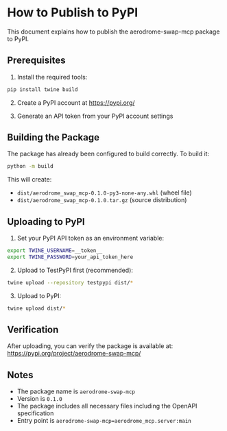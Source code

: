 # How to Publish to PyPI

This document explains how to publish the aerodrome-swap-mcp package to PyPI.

## Prerequisites

1. Install the required tools:
```bash
pip install twine build
```

2. Create a PyPI account at https://pypi.org/

3. Generate an API token from your PyPI account settings

## Building the Package

The package has already been configured to build correctly. To build it:

```bash
python -m build
```

This will create:
- `dist/aerodrome_swap_mcp-0.1.0-py3-none-any.whl` (wheel file)
- `dist/aerodrome_swap_mcp-0.1.0.tar.gz` (source distribution)

## Uploading to PyPI

1. Set your PyPI API token as an environment variable:
```bash
export TWINE_USERNAME=__token__
export TWINE_PASSWORD=your_api_token_here
```

2. Upload to TestPyPI first (recommended):
```bash
twine upload --repository testpypi dist/*
```

3. Upload to PyPI:
```bash
twine upload dist/*
```

## Verification

After uploading, you can verify the package is available at:
https://pypi.org/project/aerodrome-swap-mcp/

## Notes

- The package name is `aerodrome-swap-mcp`
- Version is `0.1.0`
- The package includes all necessary files including the OpenAPI specification
- Entry point is `aerodrome-swap-mcp=aerodrome_mcp.server:main`
